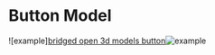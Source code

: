# Button Model
![example][bridged open 3d models button](example.png)![example](C:\Users\926ss\Documents\GitHub\ddd\models\button\example.png)
